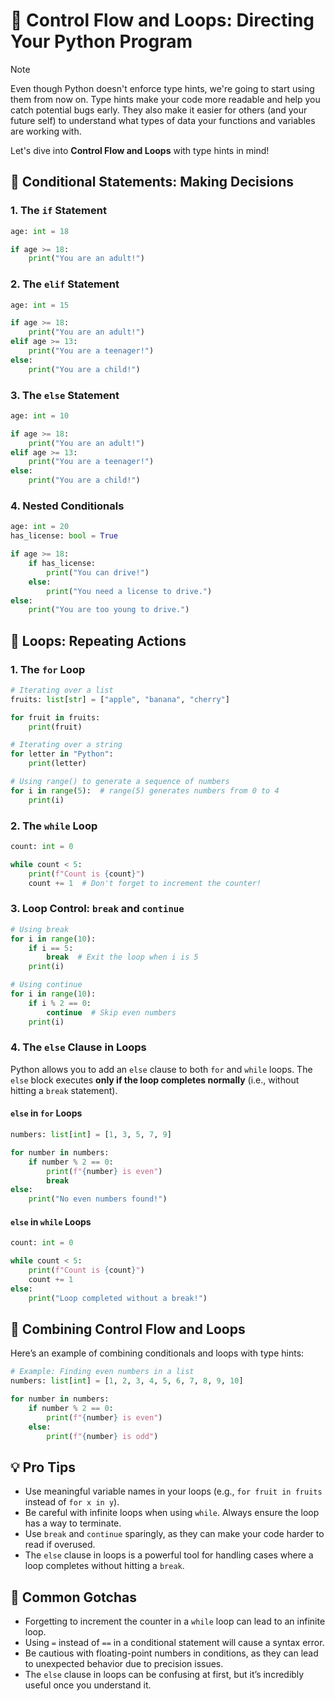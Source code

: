 # 🚦 Control Flow and Loops: Directing Your Python Program

> [!NOTE]
> Even though Python doesn't enforce type hints, we're going to start using them from now on. Type hints make your code more readable and help you catch potential bugs early. They also make it easier for others (and your future self) to understand what types of data your functions and variables are working with.

Let's dive into **Control Flow and Loops** with type hints in mind!

## 🚦 **Conditional Statements: Making Decisions**

### 1. **The `if` Statement**

```python
age: int = 18

if age >= 18:
    print("You are an adult!")
```

### 2. **The `elif` Statement**

```python
age: int = 15

if age >= 18:
    print("You are an adult!")
elif age >= 13:
    print("You are a teenager!")
else:
    print("You are a child!")
```

### 3. **The `else` Statement**

```python
age: int = 10

if age >= 18:
    print("You are an adult!")
elif age >= 13:
    print("You are a teenager!")
else:
    print("You are a child!")
```

### 4. **Nested Conditionals**

```python
age: int = 20
has_license: bool = True

if age >= 18:
    if has_license:
        print("You can drive!")
    else:
        print("You need a license to drive.")
else:
    print("You are too young to drive.")
```

## 🔄 **Loops: Repeating Actions**

### 1. **The `for` Loop**

```python
# Iterating over a list
fruits: list[str] = ["apple", "banana", "cherry"]

for fruit in fruits:
    print(fruit)

# Iterating over a string
for letter in "Python":
    print(letter)

# Using range() to generate a sequence of numbers
for i in range(5):  # range(5) generates numbers from 0 to 4
    print(i)
```

### 2. **The `while` Loop**

```python
count: int = 0

while count < 5:
    print(f"Count is {count}")
    count += 1  # Don't forget to increment the counter!
```

### 3. **Loop Control: `break` and `continue`**

```python
# Using break
for i in range(10):
    if i == 5:
        break  # Exit the loop when i is 5
    print(i)

# Using continue
for i in range(10):
    if i % 2 == 0:
        continue  # Skip even numbers
    print(i)
```

### 4. **The `else` Clause in Loops**

Python allows you to add an `else` clause to both `for` and `while` loops. The `else` block executes **only if the loop completes normally** (i.e., without hitting a `break` statement).

#### **`else` in `for` Loops**

```python
numbers: list[int] = [1, 3, 5, 7, 9]

for number in numbers:
    if number % 2 == 0:
        print(f"{number} is even")
        break
else:
    print("No even numbers found!")
```

#### **`else` in `while` Loops**

```python
count: int = 0

while count < 5:
    print(f"Count is {count}")
    count += 1
else:
    print("Loop completed without a break!")
```

## 🎯 **Combining Control Flow and Loops**

Here’s an example of combining conditionals and loops with type hints:

```python
# Example: Finding even numbers in a list
numbers: list[int] = [1, 2, 3, 4, 5, 6, 7, 8, 9, 10]

for number in numbers:
    if number % 2 == 0:
        print(f"{number} is even")
    else:
        print(f"{number} is odd")
```

## 💡 **Pro Tips**

- Use meaningful variable names in your loops (e.g., `for fruit in fruits` instead of `for x in y`).
- Be careful with infinite loops when using `while`. Always ensure the loop has a way to terminate.
- Use `break` and `continue` sparingly, as they can make your code harder to read if overused.
- The `else` clause in loops is a powerful tool for handling cases where a loop completes without hitting a `break`.

## 🤔 **Common Gotchas**

- Forgetting to increment the counter in a `while` loop can lead to an infinite loop.
- Using `=` instead of `==` in a conditional statement will cause a syntax error.
- Be cautious with floating-point numbers in conditions, as they can lead to unexpected behavior due to precision issues.
- The `else` clause in loops can be confusing at first, but it’s incredibly useful once you understand it.
